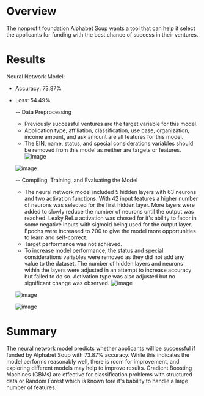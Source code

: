 # Overview
The nonprofit foundation Alphabet Soup wants a tool that can help it select the applicants for funding with the best chance of success in their ventures. 

# Results
Neural Network Model:
- Accuracy: 73.87%
- Loss: 54.49%

  -- Data Preprocessing
    - Previously successful ventures are the target variable for this model.
    - Application type, affiliation, classification, use case, organization, income amount, and ask amount are all features for this model.
    - The EIN, name, status, and special considerations variables should be removed from this model as neither are targets or features.
    ![image](https://github.com/user-attachments/assets/ccb503bf-1014-4420-bafb-e28bbe1c3c57)

    ![image](https://github.com/user-attachments/assets/268fb4de-4a9f-4313-aa6c-1f3e146d5969)
  
  -- Compiling, Training, and Evaluating the Model
    - The neural network model included 5 hidden layers with 63 neurons and two activation functions. With 42 input features a higher number of neurons was selected for the first hidden layer. More layers were added to slowly reduce the number of neurons until the output was reached. Leaky ReLu activation was chosed for it's ability to facor in some negative inputs with sigmoid being used for the output layer. Epochs were increased to 200 to give the model more opportunities to learn and self-correct.
    - Target performance was not achieved.
    - To increase model performance, the status and special considerations variables were removed as they did not add any value to the dataset. The number of hidden layers and neurons within the layers were adjusted in an     attempt to increase accuracy but failed to do so. Activation type was also adjusted but no significant change was observed.
    ![image](https://github.com/user-attachments/assets/9e1755f9-decd-4d70-a88e-96b05123f093)

    ![image](https://github.com/user-attachments/assets/404a57ae-6062-40d9-b2d0-504283bd9fbf)

    ![image](https://github.com/user-attachments/assets/80d1fc87-23b9-45e6-bb31-f3633906cb3c)

# Summary
The neural network model predicts whether applicants will be successful if funded by Alphabet Soup with 73.87% accuracy. While this indicates the model performs reasonably well, there is room for improvement, and exploring different models may help to improve results. Gradient Boosting Machines (GBMs) are effective for classification problems with structured data or Random Forest which is known fore it's bability to handle a large number of features. 

    
